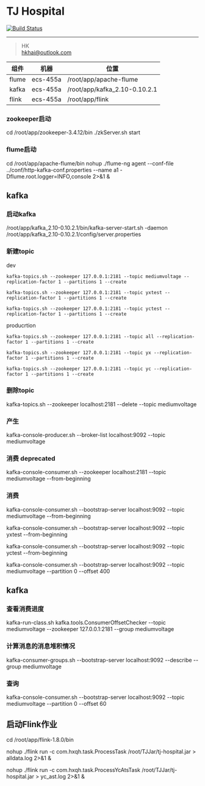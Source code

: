 # TJ Hospital
 
[![Build Status](https://travis-ci.org/hklhai/tj-hospital-stream.svg?branch=master)](https://travis-ci.org/hklhai/tj-hospital-stream)
 
---
> HK  
> hkhai@outlook.com



 
组件 | 机器 | 位置
---|---|---
flume | ecs-455a | /root/app/apache-flume
kafka | ecs-455a | /root/app/kafka_2.10-0.10.2.1
flink | ecs-455a | /root/app/flink

### zookeeper启动
cd /root/app/zookeeper-3.4.12/bin
./zkServer.sh start
 


### flume启动

cd /root/app/apache-flume/bin
nohup ./flume-ng agent --conf-file ../conf/http-kafka-conf.properties --name a1 -Dflume.root.logger=INFO,console 2>&1 &

 
 
## kafka
### 启动kafka
/root/app/kafka_2.10-0.10.2.1/bin/kafka-server-start.sh -daemon /root/app/kafka_2.10-0.10.2.1/config/server.properties



###  新建topic

dev
``` 
kafka-topics.sh --zookeeper 127.0.0.1:2181 --topic mediumvoltage --replication-factor 1 --partitions 1 --create
    
kafka-topics.sh --zookeeper 127.0.0.1:2181 --topic yxtest --replication-factor 1 --partitions 1 --create

kafka-topics.sh --zookeeper 127.0.0.1:2181 --topic yctest --replication-factor 1 --partitions 1 --create
```

    
producrtion
``` 
kafka-topics.sh --zookeeper 127.0.0.1:2181 --topic all --replication-factor 1 --partitions 1 --create

kafka-topics.sh --zookeeper 127.0.0.1:2181 --topic yx --replication-factor 1 --partitions 1 --create

kafka-topics.sh --zookeeper 127.0.0.1:2181 --topic yc --replication-factor 1 --partitions 1 --create
```



    
### 删除topic
kafka-topics.sh --zookeeper localhost:2181 --delete --topic mediumvoltage
    
###  产生
kafka-console-producer.sh --broker-list localhost:9092 --topic mediumvoltage

### 消费 deprecated
kafka-console-consumer.sh --zookeeper localhost:2181 --topic mediumvoltage --from-beginning
  
### 消费
kafka-console-consumer.sh --bootstrap-server localhost:9092 --topic mediumvoltage --from-beginning

kafka-console-consumer.sh --bootstrap-server localhost:9092 --topic yxtest --from-beginning

kafka-console-consumer.sh --bootstrap-server localhost:9092 --topic yctest --from-beginning

kafka-console-consumer.sh --bootstrap-server localhost:9092 --topic mediumvoltage --partition 0 --offset 400


## kafka
### 查看消费进度
kafka-run-class.sh kafka.tools.ConsumerOffsetChecker --topic mediumvoltage  --zookeeper 127.0.0.1:2181 --group mediumvoltage

### 计算消息的消息堆积情况
kafka-consumer-groups.sh --bootstrap-server localhost:9092 --describe --group mediumvoltage
 
### 查询
kafka-console-consumer.sh --bootstrap-server localhost:9092 --topic mediumvoltage --partition 0 --offset 60
 

## 启动Flink作业
cd /root/app/flink-1.8.0/bin

nohup ./flink run -c com.hxqh.task.ProcessTask /root/TJJar/tj-hospital.jar > alldata.log 2>&1 &

nohup ./flink run -c com.hxqh.task.ProcessYcAtsTask /root/TJJar/tj-hospital.jar > yc_ast.log 2>&1 &